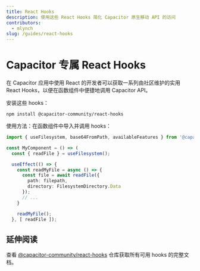 ```yaml
---
title: React Hooks
description: 使用这些 React Hooks 简化 Capacitor 原生移动 API 的访问
contributors:
  - mlynch
slug: /guides/react-hooks
---
```


# Capacitor 专属 React Hooks

在 Capacitor 应用中使用 React 的开发者可以获取一系列由社区维护的实用 React Hooks，以便在函数组件中便捷地调用 Capacitor API。

安装这些 hooks：

```shell
npm install @capacitor-community/react-hooks
```

使用方法：在函数组件中导入并调用 hooks：

```typescript
import { useFilesystem, base64FromPath, availableFeatures } from '@capacitor-community/react-hooks/filesystem';

const MyComponent = () => (
  const { readFile } = useFilesystem();

  useEffect(() => {
    const readMyFile = async () => {
      const file = await readFile({
        path: filepath,
        directory: FilesystemDirectory.Data
      });
      // ...
    }

    readMyFile();
  }, [ readFile ]);
```

## 延伸阅读

查看 [@capacitor-community/react-hooks](https://github.com/capacitor-community/react-hooks) 仓库获取所有可用 hooks 的完整文档。